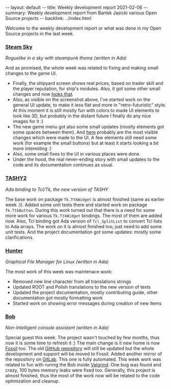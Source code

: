 -- layout: default
-- title: Weekly development report 2021-02-06
-- summary: Weekly development report from Bartek Jasicki various Open Source projects
-- backlink: ../index.html

Welcome to the weekly development report or what was done in my Open Source
projects in the last week.

### [Steam Sky](https://www.laeran.pl/repositories/steamsky)

*Roguelike in a sky with steampunk theme (written in Ada)*

And as promised, the whole week was related to fixing and making small changes
to the game UI.

* Finally, the shipyard screen shows real prices, based on trader skill and
the player reputation, for ship's modules. Also, it got some other small
changes and now [looks that](https://imgur.com/u0l0wI8).
* Also, as visible on the screenshot above, I've started work on the general
UI update, to make it less flat and more in "retro-futuristic" style. At this
moment it is still mostly fun with colors to made UI elements to look like 3D,
but probably in the distant future I finally do any nice images for it :)
* The new game menu got also some small updates (mostly elements got some
spaces between them). And [here](https://imgur.com/ljMCvT5) probably are the
most visible changes which were made to the UI. A few elements still need
some work (for example the small buttons) but at least it starts looking a bit
more interesting :)
* Also, some small fixes to the UI in various places were done.
* Under the hood, the real never-ending story with small updates to the code
and its documentation continues as usual.

### [TASHY2](https://www.laeran.pl/repositories/tashy2)

*Ada binding to Tcl/Tk, the new version of TASHY*

The base work on package `Tk.TtkWidget` is almost finished (same as earlier
week :)). Added some unit tests there and started work on package
`Tk.TtkButton`. During this work turned out that there is a need for some more
work for various `Tk.TtkWidget` bindings. The most of them are added now. Also,
Tcl binding got Ada version of `Tcl_SplitList` to convert Tcl lists to Ada
arrays. The work on it is almost finished too, just need to add some unit
tests. And the project documentation got some updates: mostly some
clarifications.

### [Hunter](https://www.laeran.pl/repositories/hunter)

*Graphical File Manager for Linux (written in Ada)*

The most work of this week was maintenace work:
* Removed new line character from all translations strings
* Updated ROOT and Polish translations to the new version of texts
* Updated the project documentation, mostly contributing guide, other
  documentation got mostly formatting work
* Started work on showing error messages during creation of new items

### [Bob](https://www.laeran.pl/repositories/bob)

*Non-Intelligent console assistant (written in Ada)*

Special guest this week. The project wasn't touched by few months, thus now it
is some time to refresh it :) The main change is it new home is now [Fossil](https://www.laeran.pl/repositories/bob)
too. The old [GitHub repository](https://github.com/thindil/bob)
will still be updated but the whole development and support will be moved to
Fossil. Added another mirror of the repository on [GitLab](https://gitlab.com/thindil/bob).
This one is fully automated. This week work was related to fun with runnig the
Bob inside [Valgrind](https://www.valgrind.org/). One bug was found and crazy,
100 bytes memory leaks were fixed too. Generally, this project is almost
finished, thus the most of the work now will be related to the code
optimization and cleanup.
